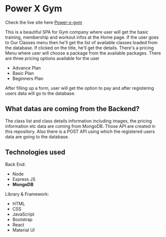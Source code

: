 # Power X Gym

Check the live site here [Power-x-gym](https://power-gym-x.netlify.app/)

This is a beautiful SPA for Gym company where user will get the basic training, membership and workout infos at the Home page. If the user goes to Our Classes menu then he'll get the list of available classes loaded from the database. If clicked on the title, he'll get the details. There's a pricing Menu where user will choose a package from the available packages. There are three pricing options available for the user
- Advance Plan
- Basic Plan
- Beginners Plan

After filling up a form, user will get the option to pay and after registering users data will go to the database.

## What datas are coming from the Backend?
The class list and class details information including images, the pricing information etc data are coming from MongoDB. Those API are created in this repository. Also there is a POST API using which the registered users data are going to the database.

Technologies used
------
Back End:
- Node
- Express JS
- **MongoDB**

Library & Framework:
- HTML
- CSS
- JavaScript
- Bootstrap
- React
- Material UI